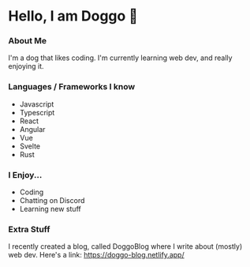 # Hello, I am Doggo 👋

### About Me
I'm a dog that likes coding. I'm currently learning web dev, and really enjoying it.

### Languages / Frameworks I know
- Javascript
- Typescript
- React
- Angular
- Vue
- Svelte
- Rust

### I Enjoy...
- Coding
- Chatting on Discord
- Learning new stuff

### Extra Stuff
I recently created a blog, called DoggoBlog where I write about (mostly) web dev.
Here's a link: https://doggo-blog.netlify.app/

<!--
**doggo-rules/doggo-rules** is a ✨ _special_ ✨ repository because its `README.md` (this file) appears on your GitHub profile.

Here are some ideas to get you started:
